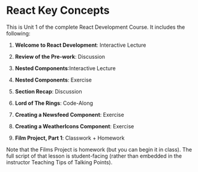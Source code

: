 # React Key Concepts

This is Unit 1 of the complete React Development Course. It includes the following:

1) **Welcome to React Development**: Interactive Lecture

2) **Review of the Pre-work**: Discussion 

3) **Nested Components**:Interactive Lecture 

4) **Nested Components**: Exercise

5) **Section Recap**: Discussion

6) **Lord of The Rings**: Code-Along

7) **Creating a Newsfeed Component**: Exercise

8) **Creating a WeatherIcons Component**: Exercise

9) **Film Project, Part 1**: Classwork + Homework

Note that the Films Project is homework (but you can begin it in class). The full script of that lesson is student-facing (rather than embedded in the instructor Teaching Tips of Talking Points).
